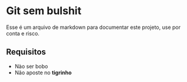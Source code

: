 # Git sem bulshit
Esse é um arquivo de markdown para documentar este projeto, use por conta e risco.

## Requisitos
- Nào ser bobo
- Não aposte no __tigrinho__

